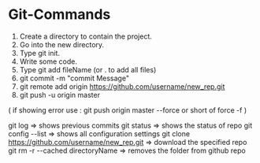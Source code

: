 # Git-Commands


1. Create a directory to contain the project.
2. Go into the new directory.
3. Type git init.
4. Write some code.
5. Type git add fileName (or . to add all files)
6. git commit -m "commit Message"
7. git remote add origin https://github.com/username/new_rep.git
8. git push -u origin master

( if showing error use :
    git push origin master --force
    or short of force -f )


git log                                           => shows previous commits
git status                                        => shows the status of repo
git config --list                                 => shows all configuration settings
git clone https://github.com/username/new_rep.git => download the specified repo
git rm -r --cached directoryName                  => removes the folder from github repo
